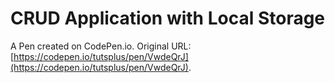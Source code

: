 # CRUD Application with Local Storage

A Pen created on CodePen.io. Original URL: [https://codepen.io/tutsplus/pen/VwdeQrJ](https://codepen.io/tutsplus/pen/VwdeQrJ).


